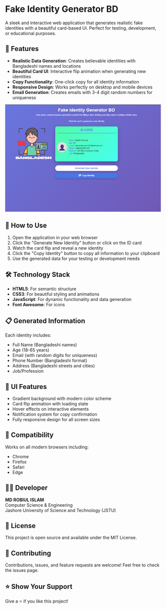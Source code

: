 # Fake Identity Generator BD

A sleek and interactive web application that generates realistic fake identities with a beautiful card-based UI. Perfect for testing, development, or educational purposes.

## 🌟 Features

- **Realistic Data Generation**: Creates believable identities with Bangladeshi names and locations
- **Beautiful Card UI**: Interactive flip animation when generating new identities
- **Copy Functionality**: One-click copy for all identity information
- **Responsive Design**: Works perfectly on desktop and mobile devices
- **Email Generation**: Creates emails with 3-4 digit random numbers for uniqueness

  
![Fake Identity Generator BD](Screenshot.png)
## 🚀 How to Use

1. Open the application in your web browser
2. Click the "Generate New Identity" button or click on the ID card
3. Watch the card flip and reveal a new identity
4. Click the "Copy Identity" button to copy all information to your clipboard
5. Use the generated data for your testing or development needs

## 🛠️ Technology Stack

- **HTML5**: For semantic structure
- **CSS3**: For beautiful styling and animations
- **JavaScript**: For dynamic functionality and data generation
- **Font Awesome**: For icons

## 📋 Generated Information

Each identity includes:
- Full Name (Bangladeshi names)
- Age (18-65 years)
- Email (with random digits for uniqueness)
- Phone Number (Bangladeshi format)
- Address (Bangladeshi streets and cities)
- Job/Profession

## 🎨 UI Features

- Gradient background with modern color scheme
- Card flip animation with loading state
- Hover effects on interactive elements
- Notification system for copy confirmation
- Fully responsive design for all screen sizes

## 📱 Compatibility

Works on all modern browsers including:
- Chrome
- Firefox
- Safari
- Edge

## 👨‍💻 Developer

**MD ROBIUL ISLAM**  
Computer Science & Engineering  
Jashore University of Science and Technology (JSTU)

## 📄 License

This project is open source and available under the MIT License.

## 🤝 Contributing

Contributions, issues, and feature requests are welcome! Feel free to check the issues page.

## ⭐ Show Your Support

Give a ⭐️ if you like this project!
